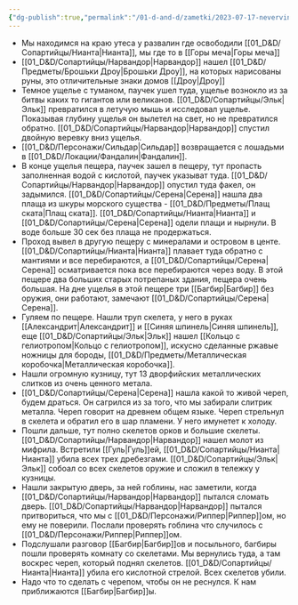 ```yaml
---
{"dg-publish":true,"permalink":"/01-d-and-d/zametki/2023-07-17-nevervinter-zametki-o-sessii/","created":"2024-11-09T09:06:49.745+03:00","updated":"2024-01-10T17:43:02.927+03:00"}
---
```




- Мы находимся на краю утеса у развалин где освободили [[01_D&D/Сопартийцы/Нианта\|Нианта]], мы где то в [[Горы меча\|Горы меча]]
- [[01_D&D/Сопартийцы/Нарвандор\|Нарвандор]] нашел [[01_D&D/Предметы/Брошьки Дроу\|Брошьки Дроу]], на которых нарисованы руны, это отличительные знаки домов [[Дроу\|Дроу]]
- Темное ущелье с туманом, паучек ушел туда, ущелье вознокло из за битвы каких то гигантов или великанов. [[01_D&D/Сопартийцы/Эльк\|Эльк]] превратился в летучую мышь и исследовал ущелье. Показывая глубину ущелья он вылетел на свет, но не превратился обратно. [[01_D&D/Сопартийцы/Нарвандор\|Нарвандор]] спустил двойную веревку вниз ущелья.
- [[01_D&D/Персонажи/Сильдар\|Сильдар]] возвращается с лошадьми в [[01_D&D/Локации/Фандалин\|Фандалин]].
- В конце ущелья пещера, паучек зашел в пещеру, тут пропасть заполненная водой с кислотой, паучек указыват туда. [[01_D&D/Сопартийцы/Нарвандор\|Нарвандор]] опустил туда факел, он задымился. [[01_D&D/Сопартийцы/Серена\|Серена]] нашла два плаща из шкуры морского существа - [[01_D&D/Предметы/Плащ ската\|Плащ ската]]. [[01_D&D/Сопартийцы/Нианта\|Нианта]] и [[01_D&D/Сопартийцы/Серена\|Серена]] одели плащи и нырнули. В воде больше 30 сек без плаща не продержаться.
- Проход вывел в другую пещеру с минералами и островом в центе. [[01_D&D/Сопартийцы/Нианта\|Нианта]] плавает туда обратно с мантиями и все перебираются, а [[01_D&D/Сопартийцы/Серена\|Серена]] осматривается пока все перебираются через воду. В этой пещере два больших старых потрепаных здания, пещера очень большая. На дне ущелья в этой пещере три [[Багбир\|Багбир]] без оружия, они работают, замечают [[01_D&D/Сопартийцы/Серена\|Серена]]. 
- Гуляем по пещере. Нашли труп скелета, у него в руках [[Александрит\|Александрит]] и [[Синяя шпинель\|Синяя шпинель]], еще [[01_D&D/Сопартийцы/Эльк\|Эльк]] нашел  [[Кольцо с гелиотропом\|Кольцо с гелиотропом]], искусно сделанные ржавые ножницы для бороды, [[01_D&D/Предметы/Металлическая коробочка\|Металлическая коробочка]]. 
- Нашли огромную кузницу, тут 13 дворфийских металлических слитков из очень ценного метала.
- [[01_D&D/Сопартийцы/Серена\|Серена]] нашла какой то живой череп, будем драться. Он сагрился из за того, что мы забирали слитрик металла. Череп говорит на древнем общем языке. Череп стрельнул в скелета и обратил его в шар пламени. У него имунетет к холоду. 
- Пошли дальше, тут полно скелетов орков и большие скелеты. [[01_D&D/Сопартийцы/Нарвандор\|Нарвандор]] нашел молот из мифрила. Встретили [[Гуль\|Гуль]]ей, [[01_D&D/Сопартийцы/Нианта\|Нианта]] убила всех трех дребезгами. [[01_D&D/Сопартийцы/Эльк\|Эльк]] собоал со всех скелетов оружие и сложил в тележку у кузницы.
- Нашли закрытую дверь, за ней гоблины, нас заметили, когда [[01_D&D/Сопартийцы/Нарвандор\|Нарвандор]] пытался сломать дверь. [[01_D&D/Сопартийцы/Нарвандор\|Нарвандор]] пытался притвориться, что мы с [[01_D&D/Персонажи/Риппер\|Риппер]]ом, но ему не поверили. Послали проверять гоблина что случилось с [[01_D&D/Персонажи/Риппер\|Риппер]]ом. 
- Подслушали разговор [[Багбир\|Багбир]]ов и посыльного, багбиры пошли проверять комнату со скелетами. Мы вернулись туда, а там воскрес череп, который поднял скелетов. [[01_D&D/Сопартийцы/Нианта\|Нианта]] убила его кислотной стрелой. Всех скелетов убили.
- Надо что то сделать с черепом, чтобы он не реснулся. К нам приближаются [[Багбир\|Багбир]]ы.

